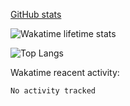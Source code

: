 [GitHub stats](https://github-readme-stats.vercel.app/api?username=KERRCAM&show_icons=true&theme=cobalt)
<!--!
-->
![Wakatime lifetime stats](https://github-readme-stats.vercel.app/api/wakatime?username=KERRCAM)

![Top Langs](https://github-readme-stats.vercel.app/api/top-langs/?username=KERRCAM&hide=CMake,Makefile)





Wakatime reacent activity:
<!--START_SECTION:waka-->

```txt
No activity tracked
```

<!--END_SECTION:waka-->
